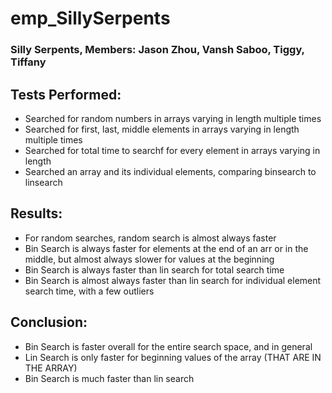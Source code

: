 # emp_SillySerpents
### Silly Serpents, Members: Jason Zhou, Vansh Saboo, Tiggy, Tiffany

## Tests Performed: 
  - Searched for random numbers in arrays varying in length multiple times
  - Searched for first, last, middle elements in arrays varying in length multiple times
  - Searched for total time to searchf for every element in arrays varying in length
  - Searched an array and its individual elements, comparing binsearch to linsearch
 
## Results: 
  - For random searches, random search is almost always faster
  - Bin Search is always faster for elements at the end of an arr or in the middle, but almost always slower for values at the beginning
  - Bin Search is always faster than lin search for total search time
  - Bin Search is almost always faster than lin search for individual element search time, with a few outliers

## Conclusion: 
  - Bin Search is faster overall for the entire search space, and in general
  - Lin Search is only faster for beginning values of the array (THAT ARE IN THE ARRAY)
  - Bin Search is much faster than lin search
